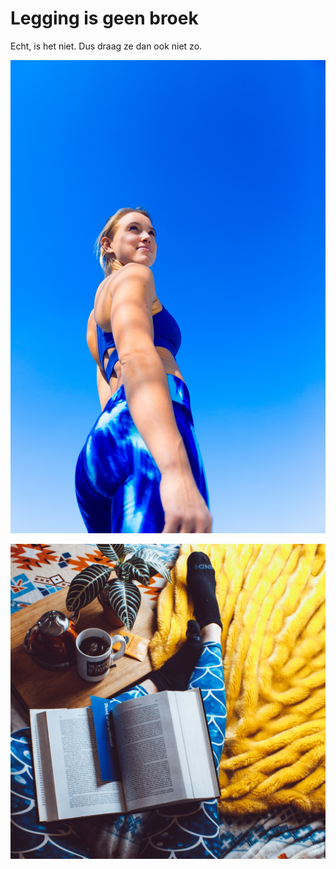 Legging is geen broek
================

Echt, is het niet. Dus draag ze dan ook niet zo.

![legging foto 1](images/ayo-ogunseinde-0xWXyaa8bTQ-unsplash.jpg)

![legging foto 2](images/emily-rudolph--m0xspcr6Xw-unsplash.jpg)
